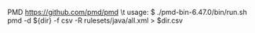PMD https://github.com/pmd/pmd
\t
usage:
$ ./pmd-bin-6.47.0/bin/run.sh pmd -d ${dir} -f csv -R rulesets/java/all.xml > $dir.csv
